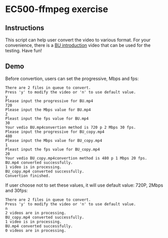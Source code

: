 # EC500-ffmpeg exercise

## Instructions
This script can help user convert the video to various format. For your convenience, there is a [BU introduction](https://www.youtube.com/watch?v=ufOtu6As9-M&t=89s) video that can be used for the testing. Have fun!
## Demo
Before convertion, users can set the progressive, Mbps and fps:
```
There are 2 files in queue to convert.
Press 'y' to modify the video or 'n' to use default value.
y
Please input the progressive for BU.mp4
720
Please input the Mbps value for BU.mp4
2
Pleast input the fps value for BU.mp4
30
Your vedio BU.mp4convertion method is 720 p 2 Mbps 30 fps.
Please input the progressive for BU_copy.mp4
480
Please input the Mbps value for BU_copy.mp4
1
Pleast input the fps value for BU_copy.mp4
20
Your vedio BU_copy.mp4convertion method is 480 p 1 Mbps 20 fps.
BU.mp4 converted successfully.
1 video is in processing.
BU_copy.mp4 converted successfully.
Convertion finished.
```
If user choose not to set these values, it will use default value: 720P, 2Mbps and 30fps:
```
There are 2 files in queue to convert.
Press 'y' to modify the video or 'n' to use default value.
n
2 videos are in processing.
BU_copy.mp4 converted successfully.
1 video is in processing.
BU.mp4 converted successfully.
0 videos are in processing.
```